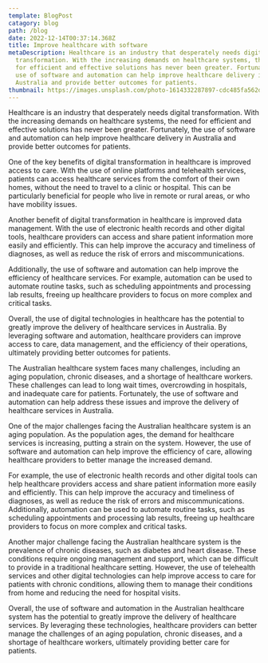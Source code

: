 ```yaml
---
template: BlogPost
catagory: blog
path: /blog
date: 2022-12-14T00:37:14.368Z
title: Improve healthcare with software
metaDescription: Healthcare is an industry that desperately needs digital
  transformation. With the increasing demands on healthcare systems, the need
  for efficient and effective solutions has never been greater. Fortunately, the
  use of software and automation can help improve healthcare delivery in
  Australia and provide better outcomes for patients.
thumbnail: https://images.unsplash.com/photo-1614332287897-cdc485fa562d?ixlib=rb-4.0.3&ixid=MnwxMjA3fDB8MHxwaG90by1wYWdlfHx8fGVufDB8fHx8&auto=format&fit=crop&w=1170&q=80
---
```

<!--StartFragment-->

Healthcare is an industry that desperately needs digital transformation. With the increasing demands on healthcare systems, the need for efficient and effective solutions has never been greater. Fortunately, the use of software and automation can help improve healthcare delivery in Australia and provide better outcomes for patients.

One of the key benefits of digital transformation in healthcare is improved access to care. With the use of online platforms and telehealth services, patients can access healthcare services from the comfort of their own homes, without the need to travel to a clinic or hospital. This can be particularly beneficial for people who live in remote or rural areas, or who have mobility issues.

Another benefit of digital transformation in healthcare is improved data management. With the use of electronic health records and other digital tools, healthcare providers can access and share patient information more easily and efficiently. This can help improve the accuracy and timeliness of diagnoses, as well as reduce the risk of errors and miscommunications.

Additionally, the use of software and automation can help improve the efficiency of healthcare services. For example, automation can be used to automate routine tasks, such as scheduling appointments and processing lab results, freeing up healthcare providers to focus on more complex and critical tasks.

Overall, the use of digital technologies in healthcare has the potential to greatly improve the delivery of healthcare services in Australia. By leveraging software and automation, healthcare providers can improve access to care, data management, and the efficiency of their operations, ultimately providing better outcomes for patients.

The Australian healthcare system faces many challenges, including an aging population, chronic diseases, and a shortage of healthcare workers. These challenges can lead to long wait times, overcrowding in hospitals, and inadequate care for patients. Fortunately, the use of software and automation can help address these issues and improve the delivery of healthcare services in Australia.

One of the major challenges facing the Australian healthcare system is an aging population. As the population ages, the demand for healthcare services is increasing, putting a strain on the system. However, the use of software and automation can help improve the efficiency of care, allowing healthcare providers to better manage the increased demand.

For example, the use of electronic health records and other digital tools can help healthcare providers access and share patient information more easily and efficiently. This can help improve the accuracy and timeliness of diagnoses, as well as reduce the risk of errors and miscommunications. Additionally, automation can be used to automate routine tasks, such as scheduling appointments and processing lab results, freeing up healthcare providers to focus on more complex and critical tasks.

Another major challenge facing the Australian healthcare system is the prevalence of chronic diseases, such as diabetes and heart disease. These conditions require ongoing management and support, which can be difficult to provide in a traditional healthcare setting. However, the use of telehealth services and other digital technologies can help improve access to care for patients with chronic conditions, allowing them to manage their conditions from home and reducing the need for hospital visits.

Overall, the use of software and automation in the Australian healthcare system has the potential to greatly improve the delivery of healthcare services. By leveraging these technologies, healthcare providers can better manage the challenges of an aging population, chronic diseases, and a shortage of healthcare workers, ultimately providing better care for patients.

<!--EndFragment-->